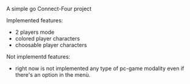 A simple go Connect-Four project

Implemented features:
- 2 players mode
- colored player characters
- choosable player characters

Not implementd features:
- right now is not implemented any type of pc-game modality even if there's an option in the menù.
